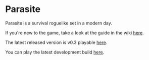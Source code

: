 Parasite
========

Parasite is a survival roguelike set in a modern day.

If you're new to the game, take a look at the guide in the wiki [here](https://github.com/infidel-/parasite/wiki/Guide).

The latest released version is v0.3 playable [here](https://starinfidel.github.io/parasite-03/).

You can play the latest development build [here](https://starinfidel.github.io/parasite-dev/).

